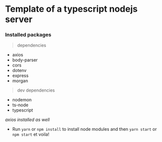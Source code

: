 # Template of a typescript nodejs server

### Installed packages

> dependencies

-   axios
-   body-parser
-   cors
-   dotenv
-   express
-   morgan

> dev dependencies

-   nodemon
-   ts-node
-   typescript

_axios installed as well_

-   Run `yarn` or `npm install` to install node modules and then `yarn start` or `npm start` et voila!
